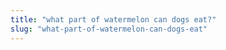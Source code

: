 ```yaml
---
title: "what part of watermelon can dogs eat?"
slug: "what-part-of-watermelon-can-dogs-eat"
---
```


